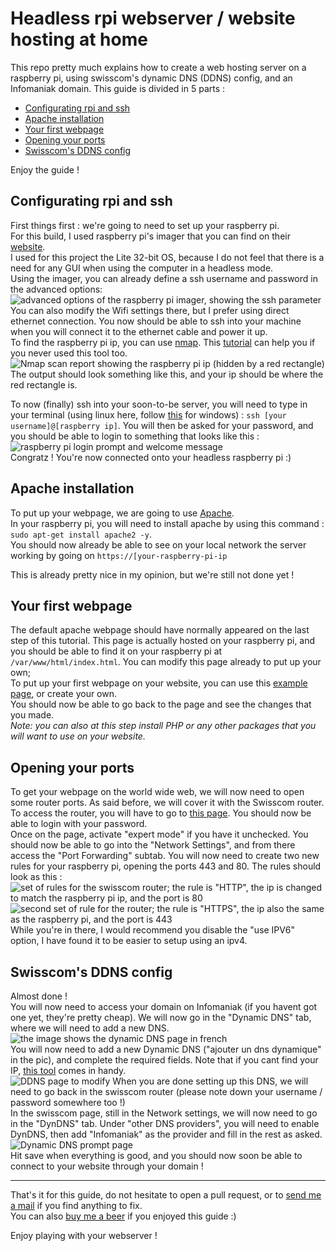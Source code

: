 # Headless rpi webserver / website hosting at home

This repo pretty much explains how to create a web hosting server on a raspberry pi, using swisscom's dynamic DNS (DDNS) config, and an Infomaniak domain.
This guide is divided in 5 parts :  

- [Configurating rpi and ssh](#configurating-rpi-and-ssh)
- [Apache installation](#apache-installation)
- [Your first webpage](#your-first-webpage)
- [Opening your ports](#opening-your-ports)
- [Swisscom's DDNS config](#swisscoms-ddns-config)
  
Enjoy the guide !  

## Configurating rpi and ssh

First things first : we're going to need to set up your raspberry pi.  
For this build, I used raspberry pi's imager that you can find on their [website](https://www.raspberrypi.com/software/).  
I used for this project the Lite 32-bit OS, because I do not feel that there is a need for any GUI when using the computer in a headless mode.  
Using the imager, you can already define a ssh username and password in the advanced options:  
![advanced options of the raspberry pi imager, showing the ssh parameter](assets/images/sshImager.png)  
You can also modify the Wifi settings there, but I prefer using direct ethernet connection.
You now should be able to ssh into your machine when you will connect it to the ethernet cable and power it up.  
To find the raspberry pi ip, you can use [nmap](https://nmap.org/). This [tutorial](https://vitux.com/find-devices-connected-to-your-network-with-nmap/) can help you if you never used this tool too.  
![Nmap scan report showing the raspberry pi ip (hidden by a red rectangle)](assets/images/terminal.png)  
The output should look something like this, and your ip should be where the red rectangle is.

To now (finally) ssh into your soon-to-be server, you will need to type in your terminal (using linux here, follow [this](https://jarrodstech.net/how-to-raspberry-pi-ssh-on-windows-10/) for windows) : `ssh [your username]@[raspberry ip]`. You will then be asked for your password, and you should be able to login to something that looks like this :  
![raspberry pi login prompt and welcome message](assets/images/connected.png)  
Congratz ! You're now connected onto your headless raspberry pi :)
## Apache installation
To put up your webpage, we are going to use [Apache](https://www.apache.org/).  
In your raspberry pi, you will need to install apache by using this command : `sudo apt-get install apache2 -y`.  
You should now already be able to see on your local network the server working by going on `https://[your-raspberry-pi-ip`  

This is already pretty nice in my opinion, but we're still not done yet !
## Your first webpage
The default apache webpage should have normally appeared on the last step of this tutorial. This page is actually hosted on your raspberry pi, and you should
be able to find it on your raspberry pi at `/var/www/html/index.html`. You can modify this page already to put up your own;  
To put up your first webpage on your website, you can use this [example page](assets/examplePage.html), or create your own.  
You should now be able to go back to the page and see the changes that you made.
\
*Note: you can also at this step install PHP or any other packages that you will want to use on your website.*
## Opening your ports
To get your webpage on the world wide web, we will now need to open some router ports. As said before, we will cover it with the Swisscom router.  
To access the router, you will have to go to [this page](http://internetbox.home/#login). You should now be able to login with your password.  
Once on the page, activate "expert mode" if you have it unchecked. You should now be able to go into the "Network Settings", and from there access the "Port Forwarding" subtab.
You will now need to create two new rules for your raspberry pi, opening the ports 443 and 80. The rules should look as this :  
![set of rules for the swisscom router; the rule is "HTTP", the ip is changed to match the raspberry pi ip, and the port is 80](assets/images/port80.png)
![second set of rule for the router; the rule is "HTTPS", the ip also the same as the raspberry pi, and the port is 443](assets/images/port443.png)  
While you're in there, I would recommend you disable the "use IPV6" option, I have found it to be easier to setup using an ipv4.
## Swisscom's DDNS config
Almost done !  
You will now need to access your domain on Infomaniak (if you havent got one yet, they're pretty cheap). We will now go in the "Dynamic DNS" tab, where we will need to add a new DNS.
![the image shows the dynamic DNS page in french](assets/images/infomaniak.png)  
You will now need to add a new Dynamic DNS ("ajouter un dns dynamique" in the pic), and complete the required fields. Note that if you cant find your IP, [this tool](https://wtfismyip.com/) comes in handy.  
![DDNS page to modify](assets/images/DDNS1.png)
When you are done setting up this DNS, we will need to go back in the swisscom router (please note down your username / password somewhere too !)  
In the swisscom page, still in the Network settings, we will now need to go in the "DynDNS" tab. Under "other DNS providers", you will need to enable DynDNS, then add "Infomaniak" as the provider and fill in the rest as asked.
![Dynamic DNS prompt page](assets/images/DDNS2.png)  
Hit save when everything is good, and you should now soon be able to connect to your website through your domain !  

---

That's it for this guide, do not hesitate to open a pull request, or to [send me a mail](mailto:leo.bernard2002@gmail.com) if you find anything to fix.  
You can also [buy me a beer](https://www.paypal.com/paypalme/aryethunderscore) if you enjoyed this guide :)

Enjoy playing with your webserver !
